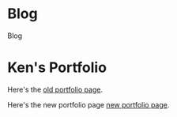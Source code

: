 # Blog
Blog

# Ken's Portfolio

Here's the 
[old portfolio page](https://creativeken.netlify.app).

Here's the new portfolio page 
[new portfolio page](https://kenportfolio.github.io/Portfolio/).
